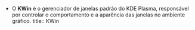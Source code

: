 - O **KWin** é o gerenciador de janelas padrão do KDE Plasma, responsável por controlar o comportamento e a aparência das janelas no ambiente gráfico.
  title:: KWin